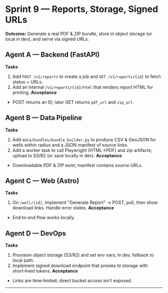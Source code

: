 # Sprint 9 — Reports, Storage, Signed URLs
**Outcome:** Generate a real PDF & ZIP bundle, store in object storage (or local in dev), and serve via signed URLs.

## Agent A — Backend (FastAPI)
**Tasks**
1) Add `POST /v1/reports` to create a job and `GET /v1/reports/{id}` to fetch status + URLs.
2) Add an internal `/v1/reports/{id}/html` that renders report HTML for printing.
**Acceptance**
- POST returns an ID; later GET returns `pdf_url` and `zip_url`.

## Agent B — Data Pipeline
**Tasks**
1) Add `data/bundles/bundle_builder.py` to produce CSV & GeoJSON for wells within radius and a JSON manifest of source links.
2) Add a worker task to call Playwright (HTML→PDF) and zip artifacts; upload to S3/R2 (or save locally in dev).
**Acceptance**
- Downloadable PDF & ZIP exist; manifest contains source URLs.

## Agent C — Web (Astro)
**Tasks**
1) On `/well/[id]`, implement "Generate Report" → POST, poll, then show download links. Handle error states.
**Acceptance**
- End‑to‑end flow works locally.

## Agent D — DevOps
**Tasks**
1) Provision object storage (S3/R2) and set env vars; in dev, fallback to local path.
2) Implement signed download endpoint that proxies to storage with short‑lived tokens.
**Acceptance**
- Links are time‑limited; direct bucket access isn’t exposed.

---


